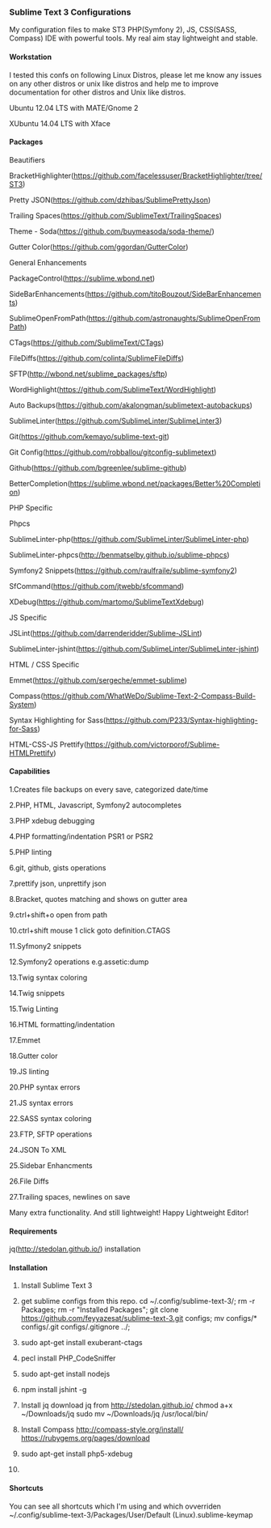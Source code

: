### Sublime Text 3 Configurations

My configuration files to make ST3 PHP(Symfony 2), JS, CSS(SASS, Compass) IDE with powerful tools. My real aim stay lightweight and stable.

#### Workstation

I tested this confs on following Linux Distros, please let me know any issues on any other distros or unix like distros and help me to improve documentation for other distros and Unix like distros. 

Ubuntu 12.04 LTS with MATE/Gnome 2

XUbuntu 14.04 LTS with Xface

#### Packages

  Beautifiers

  BracketHighlighter(https://github.com/facelessuser/BracketHighlighter/tree/ST3)

  Pretty JSON(https://github.com/dzhibas/SublimePrettyJson)

  Trailing Spaces(https://github.com/SublimeText/TrailingSpaces)

  Theme - Soda(https://github.com/buymeasoda/soda-theme/)

  Gutter Color(https://github.com/ggordan/GutterColor)


  General Enhancements

  PackageControl(https://sublime.wbond.net)

  SideBarEnhancements(https://github.com/titoBouzout/SideBarEnhancements)

  SublimeOpenFromPath(https://github.com/astronaughts/SublimeOpenFromPath)

  CTags(https://github.com/SublimeText/CTags)

  FileDiffs(https://github.com/colinta/SublimeFileDiffs)

  SFTP(http://wbond.net/sublime_packages/sftp)

  WordHighlight(https://github.com/SublimeText/WordHighlight)

  Auto Backups(https://github.com/akalongman/sublimetext-autobackups)

  SublimeLinter(https://github.com/SublimeLinter/SublimeLinter3)

  Git(https://github.com/kemayo/sublime-text-git)

  Git Config(https://github.com/robballou/gitconfig-sublimetext)

  Github(https://github.com/bgreenlee/sublime-github)

  BetterCompletion(https://sublime.wbond.net/packages/Better%20Completion)
  

  PHP Specific
  
  Phpcs

  SublimeLinter-php(https://github.com/SublimeLinter/SublimeLinter-php)

  SublimeLinter-phpcs(http://benmatselby.github.io/sublime-phpcs)

  Symfony2 Snippets(https://github.com/raulfraile/sublime-symfony2)

  SfCommand(https://github.com/jtwebb/sfcommand)

  XDebug(https://github.com/martomo/SublimeTextXdebug)

  JS Specific

  JSLint(https://github.com/darrenderidder/Sublime-JSLint)

  SublimeLinter-jshint(https://github.com/SublimeLinter/SublimeLinter-jshint)


  HTML / CSS Specific

  Emmet(https://github.com/sergeche/emmet-sublime)

  Compass(https://github.com/WhatWeDo/Sublime-Text-2-Compass-Build-System)

  Syntax Highlighting for Sass(https://github.com/P233/Syntax-highlighting-for-Sass)

  HTML-CSS-JS Prettify(https://github.com/victorporof/Sublime-HTMLPrettify)



#### Capabilities

1.Creates file backups on every save, categorized date/time

2.PHP, HTML, Javascript, Symfony2 autocompletes

3.PHP xdebug debugging

4.PHP formatting/indentation PSR1 or PSR2

5.PHP linting

6.git, github, gists operations

7.prettify json, unprettify json

8.Bracket, quotes matching and shows on gutter area

9.ctrl+shift+o open from path

10.ctrl+shift mouse 1 click  goto definition.CTAGS

11.Syfmony2 snippets

12.Symfony2 operations e.g.assetic:dump

13.Twig syntax coloring

14.Twig snippets

15.Twig Linting

16.HTML formatting/indentation

17.Emmet

18.Gutter color

19.JS linting

20.PHP syntax errors

21.JS syntax errors

22.SASS syntax coloring

23.FTP, SFTP operations

24.JSON To XML

25.Sidebar Enhancments

26.File Diffs

27.Trailing spaces, newlines on save

Many extra functionality.
And still lightweight!   Happy Lightweight Editor!

#### Requirements
jq(http://stedolan.github.io/) installation
#### Installation
1. Install Sublime Text 3
2. get sublime configs from this repo.
cd  ~/.config/sublime-text-3/;
rm -r Packages;
rm -r "Installed Packages";
git clone https://github.com/feyyazesat/sublime-text-3.git configs;
mv configs/* configs/.git configs/.gitignore ../;
3. sudo apt-get install exuberant-ctags
5. pecl install PHP_CodeSniffer
4. sudo apt-get install nodejs
6. npm install jshint -g

7. Install jq
download jq from http://stedolan.github.io/
chmod a+x ~/Downloads/jq
sudo mv ~/Downloads/jq /usr/local/bin/
8. Install Compass http://compass-style.org/install/ https://rubygems.org/pages/download
9. sudo apt-get install php5-xdebug
10. 
#### Shortcuts
You can see all shortcuts which I'm using and which ovverriden 
~/.config/sublime-text-3/Packages/User/Default (Linux).sublime-keymap
